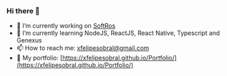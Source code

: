 ### Hi there 👋

- 🔭 I’m currently working on [SoftRos](https://www.linkedin.com/company/softros-informatica/)
- 🌱 I’m currently learning NodeJS, ReactJS, React Native, Typescript and Genexus
- 📫 How to reach me: [xfelipesobral@gmail.com](mailto:xfelipesobral@gmail.com)
- 📝 My portfolio: [https://xfelipesobral.github.io/Portfolio/](https://xfelipesobral.github.io/Portfolio/)

